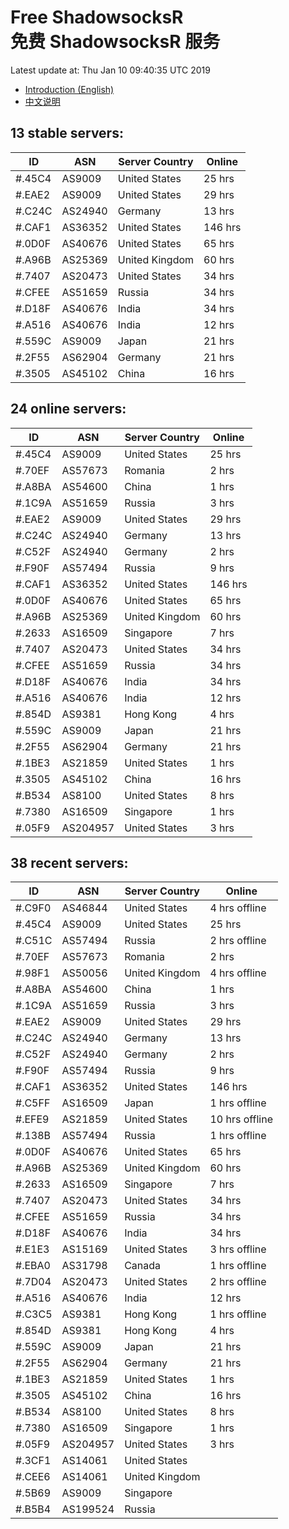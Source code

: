 # Free ShadowsocksR<br>免费 ShadowsocksR 服务

Latest update at: Thu Jan 10 09:40:35 UTC 2019

- [Introduction (English)](https://vision-network.readthedocs.io/en/latest/autossr/autossr.html)
- [中文说明](https://vision-network.readthedocs.io/zh_CN/latest/autossr/autossr.html)


## 13 stable servers:

| ID | ASN | Server Country | Online |
| ------ | ------ | ------ | ------ |
| #.45C4 | AS9009 | United States | 25 hrs |
| #.EAE2 | AS9009 | United States | 29 hrs |
| #.C24C | AS24940 | Germany | 13 hrs |
| #.CAF1 | AS36352 | United States | 146 hrs |
| #.0D0F | AS40676 | United States | 65 hrs |
| #.A96B | AS25369 | United Kingdom | 60 hrs |
| #.7407 | AS20473 | United States | 34 hrs |
| #.CFEE | AS51659 | Russia | 34 hrs |
| #.D18F | AS40676 | India | 34 hrs |
| #.A516 | AS40676 | India | 12 hrs |
| #.559C | AS9009 | Japan | 21 hrs |
| #.2F55 | AS62904 | Germany | 21 hrs |
| #.3505 | AS45102 | China | 16 hrs |

## 24 online servers:

| ID | ASN | Server Country | Online |
| ------ | ------ | ------ | ------ |
| #.45C4 | AS9009 | United States | 25 hrs |
| #.70EF | AS57673 | Romania | 2 hrs |
| #.A8BA | AS54600 | China | 1 hrs |
| #.1C9A | AS51659 | Russia | 3 hrs |
| #.EAE2 | AS9009 | United States | 29 hrs |
| #.C24C | AS24940 | Germany | 13 hrs |
| #.C52F | AS24940 | Germany | 2 hrs |
| #.F90F | AS57494 | Russia | 9 hrs |
| #.CAF1 | AS36352 | United States | 146 hrs |
| #.0D0F | AS40676 | United States | 65 hrs |
| #.A96B | AS25369 | United Kingdom | 60 hrs |
| #.2633 | AS16509 | Singapore | 7 hrs |
| #.7407 | AS20473 | United States | 34 hrs |
| #.CFEE | AS51659 | Russia | 34 hrs |
| #.D18F | AS40676 | India | 34 hrs |
| #.A516 | AS40676 | India | 12 hrs |
| #.854D | AS9381 | Hong Kong | 4 hrs |
| #.559C | AS9009 | Japan | 21 hrs |
| #.2F55 | AS62904 | Germany | 21 hrs |
| #.1BE3 | AS21859 | United States | 1 hrs |
| #.3505 | AS45102 | China | 16 hrs |
| #.B534 | AS8100 | United States | 8 hrs |
| #.7380 | AS16509 | Singapore | 1 hrs |
| #.05F9 | AS204957 | United States | 3 hrs |

## 38 recent servers:

| ID | ASN | Server Country | Online |
| ------ | ------ | ------ | ------ |
| #.C9F0 | AS46844 | United States | 4 hrs offline |
| #.45C4 | AS9009 | United States | 25 hrs |
| #.C51C | AS57494 | Russia | 2 hrs offline |
| #.70EF | AS57673 | Romania | 2 hrs |
| #.98F1 | AS50056 | United Kingdom | 4 hrs offline |
| #.A8BA | AS54600 | China | 1 hrs |
| #.1C9A | AS51659 | Russia | 3 hrs |
| #.EAE2 | AS9009 | United States | 29 hrs |
| #.C24C | AS24940 | Germany | 13 hrs |
| #.C52F | AS24940 | Germany | 2 hrs |
| #.F90F | AS57494 | Russia | 9 hrs |
| #.CAF1 | AS36352 | United States | 146 hrs |
| #.C5FF | AS16509 | Japan | 1 hrs offline |
| #.EFE9 | AS21859 | United States | 10 hrs offline |
| #.138B | AS57494 | Russia | 1 hrs offline |
| #.0D0F | AS40676 | United States | 65 hrs |
| #.A96B | AS25369 | United Kingdom | 60 hrs |
| #.2633 | AS16509 | Singapore | 7 hrs |
| #.7407 | AS20473 | United States | 34 hrs |
| #.CFEE | AS51659 | Russia | 34 hrs |
| #.D18F | AS40676 | India | 34 hrs |
| #.E1E3 | AS15169 | United States | 3 hrs offline |
| #.EBA0 | AS31798 | Canada | 1 hrs offline |
| #.7D04 | AS20473 | United States | 2 hrs offline |
| #.A516 | AS40676 | India | 12 hrs |
| #.C3C5 | AS9381 | Hong Kong | 1 hrs offline |
| #.854D | AS9381 | Hong Kong | 4 hrs |
| #.559C | AS9009 | Japan | 21 hrs |
| #.2F55 | AS62904 | Germany | 21 hrs |
| #.1BE3 | AS21859 | United States | 1 hrs |
| #.3505 | AS45102 | China | 16 hrs |
| #.B534 | AS8100 | United States | 8 hrs |
| #.7380 | AS16509 | Singapore | 1 hrs |
| #.05F9 | AS204957 | United States | 3 hrs |
| #.3CF1 | AS14061 | United States | |
| #.CEE6 | AS14061 | United Kingdom | |
| #.5B69 | AS9009 | Singapore | |
| #.B5B4 | AS199524 | Russia | |


